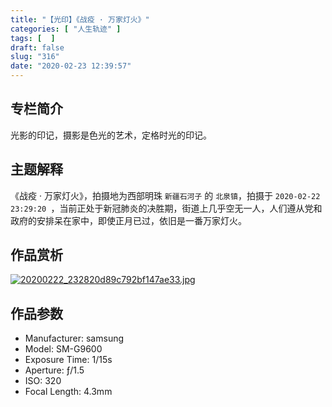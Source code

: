 ```yaml
---
title: "【光印】《战疫 · 万家灯火》"
categories: [ "人生轨迹" ]
tags: [  ]
draft: false
slug: "316"
date: "2020-02-23 12:39:57"
---
```


## 专栏简介

光影的印记，摄影是色光的艺术，定格时光的印记。

## 主题解释

《战疫 · 万家灯火》，拍摄地为西部明珠 `新疆石河子` 的 `北泉镇`，拍摄于 `2020-02-22 23:29:20 `，当前正处于新冠肺炎的决胜期，街道上几乎空无一人，人们遵从党和政府的安排呆在家中，即使正月已过，依旧是一番万家灯火。

## 作品赏析

[![20200222_232820d89c792bf147ae33.jpg](https://imagehost-cdn.frytea.com/images/2020/02/22/20200222_232820d89c792bf147ae33.jpg)](https://image.frytea.com/image/JhUo)

## 作品参数

- Manufacturer: samsung
- Model: SM-G9600
- Exposure Time: 1/15s
- Aperture: ƒ/1.5
- ISO: 320
- Focal Length: 4.3mm